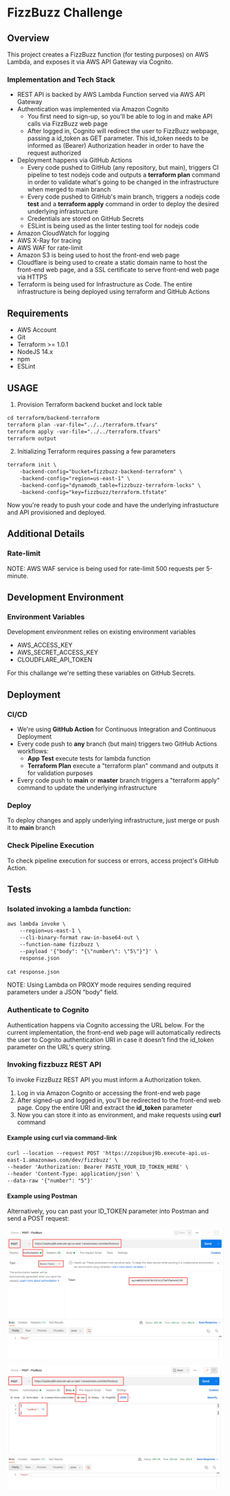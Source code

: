 # FizzBuzz Challenge

## Overview

This project creates a FizzBuzz function (for testing purposes) on AWS Lambda, and exposes it via AWS API Gateway via Cognito.

### Implementation and Tech Stack

- REST API is backed by AWS Lambda Function served via AWS API Gateway
- Authentication was implemented via Amazon Cognito
  - You first need to sign-up, so you'll be able to log in and make API calls via FizzBuzz web page
  - After logged in, Cognito will redirect the user to FizzBuzz webpage, passing a id_token as GET parameter. This id_token needs to be informed as (Bearer) Authorization header in order to have the request authorized
- Deployment happens via GitHub Actions
  - Every code pushed to GitHub (any repository, but main), triggers CI pipeline to test nodejs code and outputs a **terraform plan** command in order to validate what's going to be changed in the infrastructure when merged to main branch
  - Every code pushed to GitHub's main branch, triggers a nodejs code **test** and a **terraform apply** command in order to deploy the desired underlying infrastructure
  - Credentials are stored on GitHub Secrets
  - ESLint is being used as the linter testing tool for nodejs code
- Amazon CloudWatch for logging
- AWS X-Ray for tracing
- AWS WAF for rate-limit
- Amazon S3 is being used to host the front-end web page
- Cloudflare is being used to create a static domain name to host the front-end web page, and a SSL certificate to serve front-end web page via HTTPS
- Terraform is being used for Infrastructure as Code. The entire infrastructure is being deployed using terraform and GitHub Actions

## Requirements

- AWS Account
- Git
- Terraform >= 1.0.1
- NodeJS 14.x
- npm
- ESLint

## USAGE

1. Provision Terraform backend bucket and lock table

```
cd terraform/backend-terraform
terraform plan -var-file="../../terraform.tfvars"
terraform apply -var-file="../../terraform.tfvars"
terraform output
```

2. Initializing Terraform requires passing a few parameters

```
terraform init \
    -backend-config="bucket=fizzbuzz-backend-terraform" \
    -backend-config="region=us-east-1" \
    -backend-config="dynamodb_table=fizzbuzz-terraform-locks" \
    -backend-config="key=fizzbuzz/terraform.tfstate"
```

Now you're ready to push your code and have the underlying infrastucture and API provisioned and deployed.

## Additional Details

### Rate-limit

NOTE: AWS WAF service is being used for rate-limit 500 requests per 5-minute.

## Development Environment

### Environment Variables

Development environment relies on existing environment variables 

- AWS_ACCESS_KEY
- AWS_SECRET_ACCESS_KEY
- CLOUDFLARE_API_TOKEN

For this challange we're setting these variables on GitHub Secrets.


## Deployment

### CI/CD

- We're using **GitHub Action** for Continuous Integration and Continuous Deployment
- Every code push to **any** branch (but main) triggers two GitHub Actions workflows:
  - **App Test** execute tests for lambda function
  - **Terraform Plan** execute a "terraform plan" command and outputs it for validation purposes
- Every code push to **main** or **master** branch triggers a "terraform apply" command to update the underlying infrastructure

### Deploy

To deploy changes and apply underlying infrastructure, just merge or push it to **main** branch

### Check Pipeline Execution

To check pipeline execution for success or errors, access project's GitHub Action.

## Tests

### Isolated invoking a lambda function:

```
aws lambda invoke \
    --region=us-east-1 \
    --cli-binary-format raw-in-base64-out \
    --function-name fizzbuzz \
    --payload '{"body": "{\"number\": \"5\"}"}' \
    response.json

cat response.json
```

NOTE: Using Lambda on PROXY mode requires sending required parameters under a JSON "body" field.

### Authenticate to Cognito

Authentication happens via Cognito accessing the URL below. For the current implementation, the front-end web page will automatically redirects the user to Cognito authentication URI in case it doesn't find the id_token parameter on the URL's query string.


### Invoking fizzbuzz REST API

To invoke FizzBuzz REST API you must inform a Authorization token.

1. Log in via Amazon Cognito or accessing the front-end web page
2. After signed-up and logged in, you'll be redirected to the front-end web page. Copy the entire URI and extract the **id_token** parameter
3. Now you can store it into as environment, and make requests using **curl** command

#### Example using curl via command-link

```
curl --location --request POST 'https://zopibuoj9b.execute-api.us-east-1.amazonaws.com/dev/fizzbuzz' \
--header 'Authorization: Bearer PASTE_YOUR_ID_TOKEN_HERE' \
--header 'Content-Type: application/json' \
--data-raw '{"number": "5"}'
```

#### Example using Postman

Alternatively, you can past your ID_TOKEN parameter into Postman and send a POST request:

![Postman Authorization screenshot](./images/screenshot_postman_authorization.png)

![Postman Body screenshot](./images/screenshot_postman_body.png)

